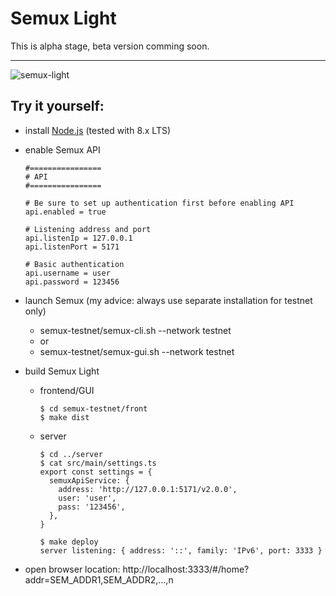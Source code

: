 
# Semux Light

This is alpha stage, beta version comming soon.

---

![semux-light](https://raw.githubusercontent.com/witoldsz/semux-light/7019f3c572bca200ac18d8b8fd395f5fce93a340/semux-light-testnet-2018-05-02T10-42-44.png)

## Try it yourself:

- install [Node.js](https://nodejs.org/) (tested with 8.x LTS)
- enable Semux API
  ```
  #================
  # API
  #================

  # Be sure to set up authentication first before enabling API
  api.enabled = true

  # Listening address and port
  api.listenIp = 127.0.0.1
  api.listenPort = 5171

  # Basic authentication
  api.username = user
  api.password = 123456

  ```
- launch Semux (my advice: always use separate installation for testnet only)
  - semux-testnet/semux-cli.sh --network testnet
  - or
  - semux-testnet/semux-gui.sh --network testnet

- build Semux Light
  - frontend/GUI
    ```
    $ cd semux-testnet/front
    $ make dist
    ```
  - server
    ```
    $ cd ../server
    $ cat src/main/settings.ts
    export const settings = {
      semuxApiService: {
        address: 'http://127.0.0.1:5171/v2.0.0',
        user: 'user',
        pass: '123456',
      },
    }

    $ make deploy
    server listening: { address: '::', family: 'IPv6', port: 3333 }

    ```

- open browser location: http://localhost:3333/#/home?addr=SEM_ADDR1,SEM_ADDR2,…,n
